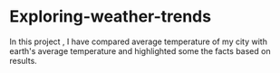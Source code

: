 # Exploring-weather-trends
In this project , I have compared average temperature of my city with earth's average temperature and highlighted some the facts based on results.
